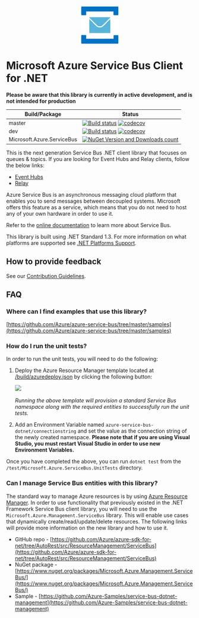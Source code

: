 ﻿<p align="center">
  <img src="service-bus.png" alt="Microsoft Azure Relay" width="100"/>
</p>

# Microsoft Azure Service Bus Client for .NET

**Please be aware that this library is currently in active development, and is not intended for production**

|Build/Package|Status|
|------|-------------|
|master|[![Build status](https://ci.appveyor.com/api/projects/status/anpaipqto58ka5lk/branch/master?svg=true)](https://ci.appveyor.com/project/jtaubensee/azure-service-bus-dotnet/branch/master) [![codecov](https://codecov.io/gh/Azure/azure-service-bus-dotnet/branch/master/graph/badge.svg)](https://codecov.io/gh/Azure/azure-service-bus-dotnet)|
|dev|[![Build status](https://ci.appveyor.com/api/projects/status/anpaipqto58ka5lk/branch/master?svg=true)](https://ci.appveyor.com/project/jtaubensee/azure-service-bus-dotnet/branch/dev) [![codecov](https://codecov.io/gh/Azure/azure-service-bus-dotnet/branch/dev/graph/badge.svg)](https://codecov.io/gh/Azure/azure-service-bus-dotnet)|
|Microsoft.Azure.ServiceBus|[![NuGet Version and Downloads count](https://buildstats.info/nuget/Microsoft.Azure.ServiceBus?includePreReleases=true)](https://www.nuget.org/packages/Microsoft.Azure.ServiceBus/)|

This is the next generation Service Bus .NET client library that focuses on queues & topics. If you are looking for Event Hubs and Relay clients, follow the below links:
* [Event Hubs](https://github.com/azure/azure-event-hubs-dotnet)
* [Relay](https://github.com/azure/azure-relay-dotnet)

Azure Service Bus is an asynchronous messaging cloud platform that enables you to send messages between decoupled systems. Microsoft offers this feature as a service, which means that you do not need to host any of your own hardware in order to use it.

Refer to the [online documentation](https://azure.microsoft.com/services/service-bus/) to learn more about Service Bus.

This library is built using .NET Standard 1.3. For more information on what platforms are supported see [.NET Platforms Support](https://docs.microsoft.com/en-us/dotnet/articles/standard/library#net-platforms-support).

## How to provide feedback

See our [Contribution Guidelines](./.github/CONTRIBUTING.md).

## FAQ

### Where can I find examples that use this library?

[https://github.com/Azure/azure-service-bus/tree/master/samples](https://github.com/Azure/azure-service-bus/tree/master/samples)

### How do I run the unit tests? 

In order to run the unit tests, you will need to do the following:

1. Deploy the Azure Resource Manager template located at [/build/azuredeploy.json](/templates/azuredeploy.json) by clicking the following button:

    <a href="https://portal.azure.com/#create/Microsoft.Template/uri/https%3A%2F%2Fraw.githubusercontent.com%2FAzure%2Fazure-service-bus-dotnet%2Fmaster%2Fbuild%2Fazuredeploy.json" target="_blank">
        <img src="http://azuredeploy.net/deploybutton.png"/>
    </a>

    *Running the above template will provision a standard Service Bus namespace along with the required entities to successfully run the unit tests.*

1. Add an Environment Variable named `azure-service-bus-dotnet/connectionstring` and set the value as the connection string of the newly created namespace. **Please note that if you are using Visual Studio, you must restart Visual Studio in order to use new Environment Variables.**

Once you have completed the above, you can run `dotnet test` from the `/test/Microsoft.Azure.ServiceBus.UnitTests` directory.

### Can I manage Service Bus entities with this library?

The standard way to manage Azure resources is by using [Azure Resource Manager](https://docs.microsoft.com/en-us/azure/azure-resource-manager/resource-group-overview). In order to use functionality that previously existed in the .NET Framework Service Bus client library, you will need to use the `Microsoft.Azure.Management.ServiceBus` library. This will enable use cases that dynamically create/read/update/delete resources. The following links will provide more information on the new library and how to use it.

* GitHub repo - [https://github.com/Azure/azure-sdk-for-net/tree/AutoRest/src/ResourceManagement/ServiceBus](https://github.com/Azure/azure-sdk-for-net/tree/AutoRest/src/ResourceManagement/ServiceBus)
* NuGet package - [https://www.nuget.org/packages/Microsoft.Azure.Management.ServiceBus/](https://www.nuget.org/packages/Microsoft.Azure.Management.ServiceBus/)
* Sample - [https://github.com/Azure-Samples/service-bus-dotnet-management](https://github.com/Azure-Samples/service-bus-dotnet-management)
